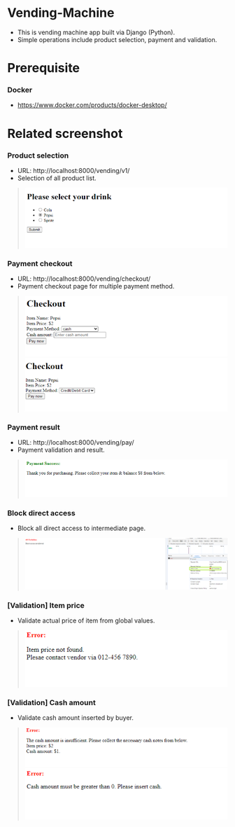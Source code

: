 # Vending-Machine
- This is vending machine app built via Django (Python).
- Simple operations include product selection, payment and validation.

# Prerequisite
### Docker
- https://www.docker.com/products/docker-desktop/

# Related screenshot

### Product selection
- URL: http://localhost:8000/vending/v1/
- Selection of all product list.
> ![alt text](static_global/readme/product_select.png)

### Payment checkout
- URL: http://localhost:8000/vending/checkout/
- Payment checkout page for multiple payment method.
> ![alt text](static_global/readme/checkout.png)
> ![alt text](static_global/readme/checkout_card.png)

### Payment result
- URL: http://localhost:8000/vending/pay/
- Payment validation and result.
> ![alt text](static_global/readme/pay_result.png)

### Block direct access
- Block all direct access to intermediate page.
> ![alt text](static_global/readme/403.png)

### [Validation] Item price
- Validate actual price of item from global values.
> ![alt text](static_global/readme/not_found.png)

### [Validation] Cash amount
- Validate cash amount inserted by buyer.
> ![alt text](static_global/readme/cash_amt.png)
> ![alt text](static_global/readme/cash_amt2.png)

